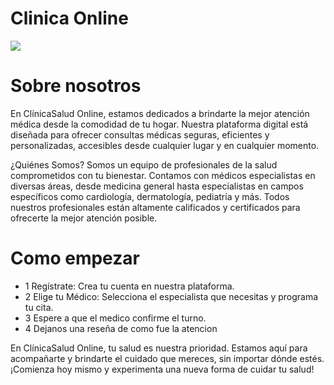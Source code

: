 # Clinica Online
![](https://firebasestorage.googleapis.com/v0/b/lab4lunajaco.appspot.com/o/imagenes%2FLogo.png?alt=media&token=5b9f7fd8-038f-421b-8b29-3e40f9e31b69)


# Sobre nosotros 

En ClínicaSalud Online, estamos dedicados a brindarte la mejor atención médica desde la comodidad de tu hogar. Nuestra plataforma digital está diseñada para ofrecer consultas médicas seguras, eficientes y personalizadas, accesibles desde cualquier lugar y en cualquier momento.

¿Quiénes Somos?
Somos un equipo de profesionales de la salud comprometidos con tu bienestar. Contamos con médicos especialistas en diversas áreas, desde medicina general hasta especialistas en campos específicos como cardiología, dermatología, pediatría y más. Todos nuestros profesionales están altamente calificados y certificados para ofrecerte la mejor atención posible.

# Como empezar
- 1 Regístrate: Crea tu cuenta en nuestra plataforma.
- 2 Elige tu Médico: Selecciona el especialista que necesitas y programa tu cita.
- 3 Espere a que el medico confirme el turno.
- 4 Dejanos una reseña de como fue la atencion

En ClínicaSalud Online, tu salud es nuestra prioridad. Estamos aquí para acompañarte y brindarte el cuidado que mereces, sin importar dónde estés. ¡Comienza hoy mismo y experimenta una nueva forma de cuidar tu salud!
